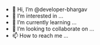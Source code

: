 - 👋 Hi, I’m @developer-bhargav
- 👀 I’m interested in ...
- 🌱 I’m currently learning ...
- 💞️ I’m looking to collaborate on ...
- 📫 How to reach me ...

<!---
developer-bhargav/developer-bhargav is a ✨ special ✨ repository because its `README.md` (this file) appears on your GitHub profile.
You can click the Preview link to take a look at your changes.
--->
